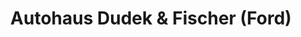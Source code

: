 ---
title: "Autohaus Dudek & Fischer (Ford)"
url: /heppenheim/autohaus-dudek-und-fischer-ford/
shop: Autohaus
---